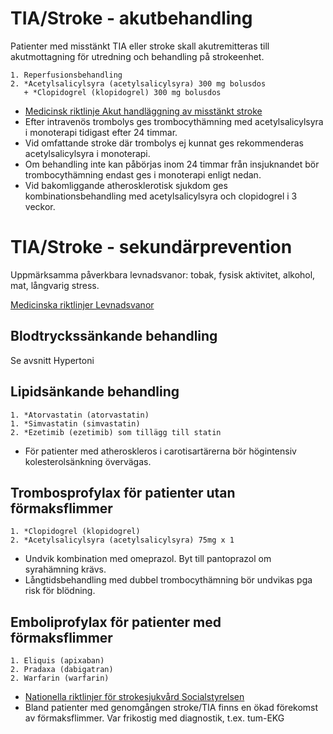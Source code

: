 TIA/Stroke - akutbehandling
===========================

Patienter med misstänkt TIA eller stroke skall akutremitteras till 
akutmottagning för utredning och behandling på strokeenhet.

    1. Reperfusionsbehandling
    2. *Acetylsalicylsyra (acetylsalicylsyra) 300 mg bolusdos
       + *Clopidogrel (klopidogrel) 300 mg bolusdos
 
-   [Medicinsk riktlinje Akut handläggning av misstänkt stroke](http://dokpub.regionkronoberg.se/OpenDoc.aspx?Id=41997)
-   Efter intravenös trombolys ges trombocythämning med acetylsalicylsyra
    i monoterapi tidigast efter 24 timmar.
-   Vid omfattande stroke där trombolys ej kunnat ges rekommenderas
	acetylsalicylsyra i monoterapi.
-   Om behandling inte kan påbörjas inom 24 timmar från insjuknandet
    bör trombocythämning endast ges i monoterapi enligt nedan.
-   Vid bakomliggande atherosklerotisk sjukdom ges kombinationsbehandling
    med acetylsalicylsyra och clopidogrel  i 3 veckor.

TIA/Stroke - sekundärprevention
===============================

Uppmärksamma påverkbara levnadsvanor: tobak, fysisk aktivitet, alkohol,
mat, långvarig stress.

[Medicinska riktlinjer Levnadsvanor](http://intern.ltkronoberg.se/hem/HoS/HoS-personal/VardrutinerPM/Halsoframjande/)

Blodtryckssänkande behandling
-----------------------------

Se avsnitt Hypertoni

Lipidsänkande behandling
------------------------

    1. *Atorvastatin (atorvastatin)
    1. *Simvastatin (simvastatin)
    2. *Ezetimib (ezetimib) som tillägg till statin

- För patienter med atheroskleros i carotisartärerna bör högintensiv 
  kolesterolsänkning övervägas.

Trombosprofylax för patienter utan förmaksflimmer
-------------------------------------------------

    1. *Clopidogrel (klopidogrel)
    2. *Acetylsalicylsyra (acetylsalicylsyra) 75mg x 1

- Undvik kombination med omeprazol. Byt till pantoprazol om syrahämning krävs.
- Långtidsbehandling med dubbel trombocythämning bör undvikas pga risk för
  blödning.

Emboliprofylax för patienter med förmaksflimmer
-----------------------------------------------

    1. Eliquis (apixaban)
    2. Pradaxa (dabigatran)
    2. Warfarin (warfarin)

-   [Nationella riktlinjer för strokesjukvård Socialstyrelsen](http://www.socialstyrelsen.se/nationellariktlinjerforstrokesjukvard)
-   Bland patienter med genomgången stroke/TIA finns en ökad förekomst av
    förmaksflimmer. Var frikostig med diagnostik, t.ex. tum-EKG
